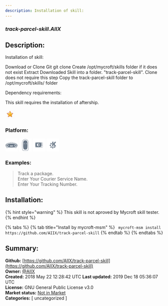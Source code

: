 ```yaml
---
description: Installation of skill:
---
```


### _track-parcel-skill.AIIX_  
## Description:  
Installation of skill:

Download or Clone Git git clone 
Create /opt/mycroft/skills folder if it does not exist
Extract Downloaded Skill into a folder. "track-parcel-skill". Clone does not require this step
Copy the track-parcel-skill folder to /opt/mycroft/skills/ folder

Dependency requirements:

This skill requires the installation of aftership.
  
![](../.gitbook/assets/star.png)  
  
### Platform:  
 ![Mark I](../.gitbook/assets/mark-1-icon.png)  ![Mark II](../.gitbook/assets/mark-2-icon.png)  ![Picroft](../.gitbook/assets/picroft-icon.png)  ![plasmoid](../.gitbook/assets/kde.png)   
### Examples:  
> Track a package.  
> Enter Your Courier Service Name.  
> Enter Your Tracking Number.  
  
## Installation:  
{% hint style="warning" %}
This skill is not aproved by Mycroft skill tester.
{% endhint %}
    
{% tabs %}
{% tab title="Install by mycroft-msm" %}
``` mycroft-msm install https://github.com/AIIX/track-parcel-skill```
{% endtab %}
  {% endtabs %}
    
## Summary:  
**Github:** [https://github.com/AIIX/track-parcel-skill](https://github.com/AIIX/track-parcel-skill)  
**Owner:** [@AIIX](https://github.com/AIIX)  
**Created:** 2018 May 22 12:28:42 UTC  **Last updated:** 2019 Dec 18 05:36:07 UTC  
**License:** GNU General Public License v3.0  
**Market status:** [Not in Market](https://market.mycroft.ai/skill/)  
**Categories:** [ uncategorized ]   
